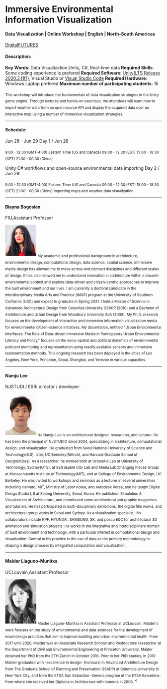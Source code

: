 
# Immersive Environmental Information Visualization
#### Data Visualization | Online Workshop | English | North-South Americas

[DigitalFUTURES](https://www.digitalfutures.world/workshops/18.html)



#### Description:
**Key Words**: Data Visualization,Unity, C#, Real-time data 
**Required Skills**: Some coding experience is prefered
**Required Software**: [Unity(LTS Release 2020.3.11f1)](https://unity3d.com/unity/qa/lts-releases?version=2020.3&fbclid=IwAR12EF0jA8un6c3K8SSoHDaEABRa_zWN5Wq9-SWNtTnrHU0l2_pofoAute0), Visual Studio or [Visual Studio Code](https://code.visualstudio.com/)
**Required Hardware**: Windows Laptop prefered
**Maximum number of participating students**: 15

<sub>
This workshop will introduce the fundamentals of data visualization strategies in the Unity game engine. Through lectures and hands-on exercises, the attendees will learn how to import weather data from an open-source API and display the acquired data over an interactive map using a number of immersive visualization strategies.
</sub>

----

#### Schedule:

Jun 28 - Jun 29
Day 1 / Jun 28

<sub>
9:00 - 12:30 (GMT-4:00) Eastern Time (US and Canada)
09:00 - 12:30 (EST)
15:00 - 18:30 (CET)
21:00 - 00:30 (China)
</sub>

Unity C# workflows and open-source environmental data importing
Day 2 / Jun 29
             
<sub>
9:00 - 12:30 (GMT-4:00) Eastern Time (US and Canada)
09:00 - 12:30 (EST)
15:00 - 18:30 (CET)
21:00 - 00:30 (China)
Importing maps and weather data visualization

</sub>

----

#### Biayna Bogosian
FIU,Assistant Professor

<img src="/bio/210521102106389.jpg" alt="Biayna Bogosian" width="100" height="whatever">

<sub>
My academic and professional background in architecture, environmental design, computational design, data science, spatial science, immersive media design has allowed me to move across and connect disciplines and different scales of design. It has also allowed me to understand innovation in architecture within a broader environmental context and explore data-driven and citizen-centric approaches to improve the built environment and our lives. I am currently a doctoral candidate in the Interdisciplinary Media Arts and Practice (iMAP) program at the University of Southern California (USC) and expect to graduate in Spring 2021. I hold a Master of Science in Advanced Architectural Design from Columbia University GSAPP (2010) and a Bachelor of Architecture and Urban Design from Woodbury University SoA (2008). My Ph.D. research focuses on the development of interactive and immersive information visualization media for environmental citizen-science initiatives. My dissertation, entitled "Urban Environmental Interfaces: The Role of Data-driven Immersive Media in Participatory Urban Environmental Literacy and Policy," focuses on the socio-spatial and political dynamics of environmental pollutant monitoring and representation using readily available sensors and immersive representation methods. This ongoing research has been deployed in the cities of Los Angeles, New York, Princeton, Seoul, Shanghai, and Yerevan in various capacities.
</sub>

-------
#### Namju Lee
NJSTUDI / ESRI,director / developer

<img src="/bio/210522103131900.jpg" alt="Biayna Bogosian" width="100" height="whatever">

<sub>
NJ Namju Lee is an architectural designer, researcher, and lecturer. He has been the principal of NJSTUDIO since 2004, specializing in architecture, computational design, and visualization. He graduated from Seoul National University of Science and Technology(B.S), later, UC Berkeley(MArch), and Harvard Graduate School of Design(MDes). As a researcher, he worked both at UrbanAid Lab at University of Technology, Sydney(UTS), at SENSEable City Lab and Media Lab(Changing Places Group) at Massachusetts Institute of Technology(MIT), and at College of Environmental Design, UC Berkeley. He was invited to workshops and seminars as a lecturer in several universities including Harvard, MIT, Ministry of Labor Korea, and Autodesk Korea, and he taught Digital Design Studio I, II at Sejong University, Seoul, Korea. He published ‘Simulation & Visualization of Architecture’, and contributed some architectural and graphic magazines and tutorials. He has participated in multi-disciplinary exhibitions, the digital film works, and architectural group works in Seoul and Sydney. As a visualization specialist, His collaborators include KPF, HYUNDAI, SAMSUNG, SK, and posco E&C for architectural 3D animation and simulation projects. He works in the integrative and interdisciplinary domain of built environment and technology, with a particular interest in computational design and visualization. Central to his practice is the use of data as the primary methodology in shaping a design process by integrated computation and visualization.
</sub>

-------
#### Maider Llaguno-Munitxa
UCLouvain,Assistant Professor

<img src="/bio/210520060823997.png" alt="Biayna Bogosian" width="100" height="whatever">

<sub>
Maider Llaguno-Munitxa is Assistant Professor at UCLouvain. Maider's work focuses on the study of environmental and data sciences for the development of novel design practices that aim to improve building and urban environmental health. From 2017 until 2020, Maider was an Associate Research Scholar and Postdoctoral researcher at the Department of Civil and Environmental Engineering at Princeton University. Maider obtained her PhD from the ETH Zurich in October 2016. Prior to her PhD studies, in 2010 Maider graduated with -excellence in design- (honours) in Advanced Architecture Design from The Graduate School of Planning and Preservation GSAPP) at Columbia University in New York City, and from the ETSA San Sebastian -Seneca program at the ETSA Barcelona- from where she received her Diploma in Architecture with honours in 2006.
</sub><
